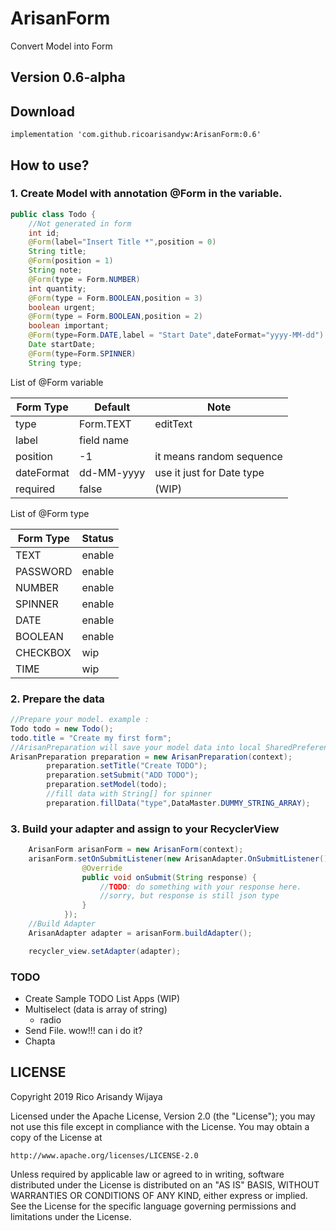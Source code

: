 # ArisanForm

Convert Model into Form

## Version 0.6-alpha

## Download

```maven
implementation 'com.github.ricoarisandyw:ArisanForm:0.6'
```

## How to use?

### 1. Create Model with annotation @Form in the variable.
```java
public class Todo {
    //Not generated in form
    int id;
    @Form(label="Insert Title *",position = 0)
    String title;
    @Form(position = 1)
    String note;
    @Form(type = Form.NUMBER)
    int quantity;
    @Form(type = Form.BOOLEAN,position = 3)
    boolean urgent;
    @Form(type = Form.BOOLEAN,position = 2)
    boolean important;
    @Form(type=Form.DATE,label = "Start Date",dateFormat="yyyy-MM-dd")
    Date startDate;
    @Form(type=Form.SPINNER)
    String type;
```

List of @Form variable

| Form Type  | Default | Note |
| --------- | --------- | ------ |
| type   | Form.TEXT | editText |
| label  | field name | |
| position  | -1 | it means random sequence |
| dateFormat | dd-MM-yyyy | use it just for Date type |
| required  | false | (WIP) |

List of @Form type

| Form Type | Status |
| --------- | ------ |
| TEXT      | enable |
| PASSWORD  | enable |
| NUMBER    | enable |
| SPINNER   | enable |
| DATE      | enable |
| BOOLEAN   | enable |
| CHECKBOX  | wip |
| TIME      | wip |

### 2. Prepare the data
```java
//Prepare your model. example :
Todo todo = new Todo();
todo.title = "Create my first form";
//ArisanPreparation will save your model data into local SharedPreference
ArisanPreparation preparation = new ArisanPreparation(context);
        preparation.setTitle("Create TODO");
        preparation.setSubmit("ADD TODO");
        preparation.setModel(todo);
        //fill data with String[] for spinner
        preparation.fillData("type",DataMaster.DUMMY_STRING_ARRAY);
```

### 3. Build your adapter and assign to your RecyclerView

```java
    ArisanForm arisanForm = new ArisanForm(context);
    arisanForm.setOnSubmitListener(new ArisanAdapter.OnSubmitListener() {
                @Override
                public void onSubmit(String response) {
                    //TODO: do something with your response here.
                    //sorry, but response is still json type
                }
            });
    //Build Adapter
    ArisanAdapter adapter = arisanForm.buildAdapter();

    recycler_view.setAdapter(adapter);
```

### TODO
* Create Sample TODO List Apps (WIP)
* Multiselect (data is array of string)
  * radio
* Send File. wow!!! can i do it?
* Chapta

## LICENSE

Copyright 2019 Rico Arisandy Wijaya

Licensed under the Apache License, Version 2.0 (the "License");
you may not use this file except in compliance with the License.
You may obtain a copy of the License at

    http://www.apache.org/licenses/LICENSE-2.0

Unless required by applicable law or agreed to in writing, software
distributed under the License is distributed on an "AS IS" BASIS,
WITHOUT WARRANTIES OR CONDITIONS OF ANY KIND, either express or implied.
See the License for the specific language governing permissions and
limitations under the License.
